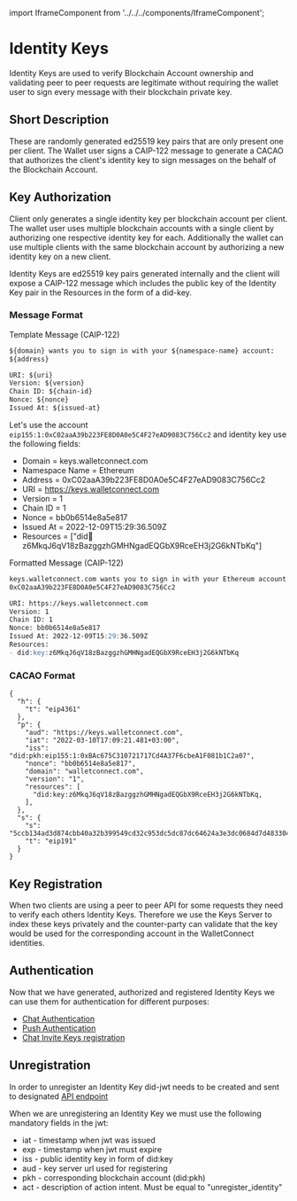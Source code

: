 import IframeComponent from '../../../components/IframeComponent';

# Identity Keys

Identity Keys are used to verify Blockchain Account ownership and validating peer to peer requests are legitimate without requiring the wallet user to sign every message with their blockchain private key.

## Short Description

These are randomly generated ed25519 key pairs that are only present one per client. The Wallet user signs a CAIP-122 message to generate a CACAO that authorizes the client's identity key to sign messages on the behalf of the Blockchain Account.

## Key Authorization

Client only generates a single identity key per blockchain account per client. The wallet user uses multiple blockchain accounts with a single client by authorizing one respective identity key for each. Additionally the wallet can use multiple clients with the same blockchain account by authorizing a new identity key on a new client.

Identity Keys are ed25519 key pairs generated internally and the client will expose a CAIP-122 message which includes the public key of the Identity Key pair in the Resources in the form of a did-key.


### Message Format

Template Message (CAIP-122)

```md
${domain} wants you to sign in with your ${namespace-name} account:
${address}

URI: ${uri}
Version: ${version}
Chain ID: ${chain-id}
Nonce: ${nonce}
Issued At: ${issued-at}
```

Let's use the account `eip155:1:0xC02aaA39b223FE8D0A0e5C4F27eAD9083C756Cc2` and identity key  use the following fields:

* Domain = keys.walletconnect.com
* Namespace Name = Ethereum
* Address = 0xC02aaA39b223FE8D0A0e5C4F27eAD9083C756Cc2
* URI = https://keys.walletconnect.com
* Version = 1
* Chain ID = 1
* Nonce = bb0b6514e8a5e817
* Issued At = 2022-12-09T15:29:36.509Z
* Resources = ["did:key:z6MkqJ6qV18zBazggzhGMHNgadEQGbX9RceEH3j2G6kNTbKq"]

Formatted Message (CAIP-122)

```md
keys.walletconnect.com wants you to sign in with your Ethereum account:
0xC02aaA39b223FE8D0A0e5C4F27eAD9083C756Cc2

URI: https://keys.walletconnect.com
Version: 1
Chain ID: 1
Nonce: bb0b6514e8a5e817
Issued At: 2022-12-09T15:29:36.509Z
Resources:
- did:key:z6MkqJ6qV18zBazggzhGMHNgadEQGbX9RceEH3j2G6kNTbKq
```

### CACAO Format

```
{
  "h": {
    "t": "eip4361"
  },
  "p": {
    "aud": "https://keys.walletconnect.com",
    "iat": "2022-03-10T17:09:21.481+03:00",
    "iss": "did:pkh:eip155:1:0xBAc675C310721717Cd4A37F6cbeA1F081b1C2a07",
    "nonce": "bb0b6514e8a5e817",
    "domain": "walletconnect.com",
    "version": "1",
    "resources": [
      "did:key:z6MkqJ6qV18zBazggzhGMHNgadEQGbX9RceEH3j2G6kNTbKq,
    ],
  },
  "s": {
    "s": "5ccb134ad3d874cbb40a32b399549cd32c953dc5dc87dc64624a3e3dc0684d7d4833043dd7e9f4a6894853f8dc555f97bc7e3c7dd3fcc66409eb982bff3a44671b",
    "t": "eip191"
  }
}
```

## Key Registration

When two clients are using a peer to peer API for some requests they need to verify each others Identity Keys. Therefore we use the Keys Server to index these keys privately and the counter-party can validate that the key would be used for the corresponding account in the WalletConnect identities.

## Authentication

Now that we have generated, authorized and registered Identity Keys we can use them for authentication for different purposes:
- [Chat Authentication](../../clients/chat/chat-authentication.md)
- [Push Authentication](../../clients/push/push-authentication.md)
- [Chat Invite Keys registration](../../clients/chat/invite-keys.md)

## Unregistration 

In order to unregister an Identity Key did-jwt needs to be created and sent to designated [API endpoint](./keys-server-api.md#remove-identity-key)

When we are unregistering an Identity Key we must use the following mandatory fields in the jwt:

* iat - timestamp when jwt was issued 
* exp - timestamp when jwt must expire
* iss - public identity key in form of did:key
* aud - key server url used for registering
* pkh - corresponding blockchain account (did:pkh)
* act - description of action intent. Must be equal to "unregister_identity"

<IframeComponent />

